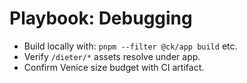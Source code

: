 # Playbook: Debugging

- Build locally with: `pnpm --filter @ck/app build` etc.  
- Verify `/dieter/*` assets resolve under app.  
- Confirm Venice size budget with CI artifact.
